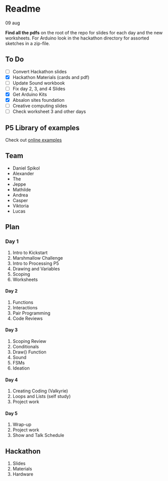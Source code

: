 # Readme
09 aug

**Find all the pdfs** on the root of the repo for slides for each day and the new worksheets. For Arduino look in the hackathon directory for assorted sketches in a zip-file.

## To Do
- [ ] Convert Hackathon slides
- [x] Hackathon Materials (cards and pdf)
- [ ] Update Sound workbook
- [ ] Fix day 2, 3, and 4 Slides
- [x] Get Arduino Kits
- [x] Absalon sites foundation
- [ ] Creative computing slides
- [ ] Check worksheet 3 and other days

## P5 Library of examples
Check out [online examples](https://editor.p5js.org/spikol/collections/cP5rBQaGT)

## Team
- Daniel Spikol
- Alexander 
- The
- Jeppe
- Mathilde
- Andrea
- Casper
- Viktoria
- Lucas

## Plan
### Day 1
1. Intro to Kickstart
2. Marshmallow Challenge
3. Intro to Processing P5
4. Drawing and Variables
5. Scoping
6. Worksheets
#### Day 2
1. Functions
2. Interactions
3. Pair Programming
4. Code Reviews

#### Day 3
1. Scoping Review
2. Conditionals
3. Draw() Function
4. Sound 
5. FSMs
6. Ideation
   
#### Day 4
1. Creating Coding (Valkyrie)
2. Loops and Lists (self study)
3. Project work

#### Day 5
1. Wrap-up
2. Project work
3. Show and Talk Schedule

## Hackathon
1. Slides
2. Materials
3. Hardware